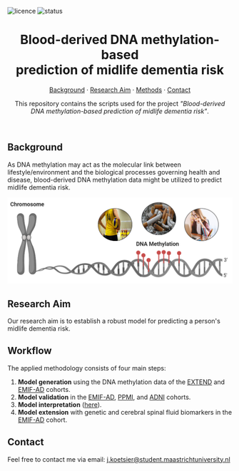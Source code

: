 ![licence](https://badgen.net/badge/Licence/MIT/purple)
![status](https://badgen.net/badge/Status/Complete/green)

<h1 align="center">
Blood-derived DNA methylation-based
   <br>
prediction of midlife dementia risk
</h1>

<p align="center">
<a href="https://github.com/jarnokoetsier/MidlifeDementiaRisk/blob/main/README.md#Background">Background</a>
     ·
<a href="https://github.com/jarnokoetsier/MidlifeDementiaRisk/blob/main/README.md#Research-Aim">Research Aim</a>
     ·
<a href="https://github.com/jarnokoetsier/MidlifeDementiaRisk/blob/main/README.md#Methods">Methods</a>
     ·
<a href="https://github.com/jarnokoetsier/MidlifeDementiaRisk/blob/main/README.md#Contact">Contact</a>
</p>

<p align="center">
This repository contains the scripts used for the project <I>"Blood-derived DNA methylation-based prediction of midlife dementia risk"</i>.
</p>
<br>

## Background
As DNA methylation may act as the molecular link between lifestyle/environment and the biological processes governing health and disease, blood-derived DNA methylation data might be utilized to predict midlife dementia risk.

![Methylation](/Images/Methylation.PNG?raw=true "Methylation")

## Research Aim
Our research aim is to establish a robust model for predicting a person's midlife dementia risk.

## Workflow
The applied methodology consists of four main steps:
1. **Model generation** using the DNA methylation data of the [EXTEND](https://github.com/jarnokoetsier/DementiaRiskPrediction/tree/main/EXTEND) and [EMIF-AD](https://github.com/jarnokoetsier/DementiaRiskPrediction/tree/main/EMIF-AD) cohorts. 
2. **Model validation** in the [EMIF-AD](https://github.com/jarnokoetsier/DementiaRiskPrediction/tree/main/EMIF-AD), [PPMI](https://github.com/jarnokoetsier/DementiaRiskPrediction/tree/main/PPMI), and [ADNI](https://github.com/jarnokoetsier/DementiaRiskPrediction/tree/main/ADNI) cohorts.
3. **Model interpretation** ([here](https://github.com/jarnokoetsier/DementiaRiskPrediction/tree/main/Models/ModelInterpretation)).
4. **Model extension** with genetic and cerebral spinal fluid biomarkers in the [EMIF-AD](https://github.com/jarnokoetsier/DementiaRiskPrediction/tree/main/EMIF-AD) cohort. 

## Contact
Feel free to contact me via email: j.koetsier@student.maastrichtuniversity.nl
